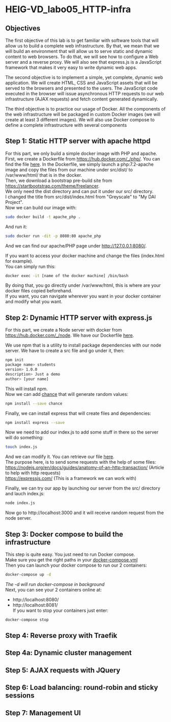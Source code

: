 # HEIG-VD_labo05_HTTP-infra
## Objectives
The first objective of this lab is to get familiar with software tools that will allow us to build a complete web infrastructure. By that, we mean that we will build an environment that will allow us to serve static and dynamic content to web browsers. To do that, we will see how to configure a Web server and a reverse proxy. We will also see that express.js is a JavaScript framework that makes it very easy to write dynamic web apps.

The second objective is to implement a simple, yet complete, dynamic web application. We will create HTML, CSS and JavaScript assets that will be served to the browsers and presented to the users. The JavaScript code executed in the browser will issue asynchronous HTTP requests to our web infrastructure (AJAX requests) and fetch content generated dynamically.

The third objective is to practice our usage of Docker. All the components of the web infrastructure will be packaged in custom Docker images (we will create at least 3 different images). We will also use Docker compose to define a complete infrastructure with several components

## Step 1: Static HTTP server with apache httpd

For this part, we only build a simple docker image with PHP and apache.
First, we create a Dockerfile from https://hub.docker.com/_/php/. You can find the file [here](https://github.com/Fl4gu1z0wsky/HEIG-VD_labo05_HTTP-infra/tree/main/step1/apache-php-image).
In the Dockerfile, we simply launch a php:7.2-apache image and copy the files from our machine under src/dist/ to /var/www/html/ that is in the docker.    
Then, we download a bootstrap pre-build site from https://startbootstrap.com/theme/freelancer.     
We only need the dist directory and can put it under our src/ directory.  
I changed the title from src/dist/index.html from "Greyscale" to "My DAI Project".      
Now we can build our image with:
```sh
sudo docker build -t apache_php .
```
And run it:
```sh
sudo docker run -dit -p 8080:80 apache_php
```
And we can find our apache/PHP page under http://127.0.0.1:8080/.   
     
If you want to access your docker machine and change the files (index.html for example).    
You can simply run this:
```sh
docker exec -it [name of the docker machine] /bin/bash
```
By doing that, you go directly under /var/www/html, this is where are your docker files copied beforehand.   
If you want, you can navigate wherever you want in your docker container and modify what you want.    

## Step 2: Dynamic HTTP server with express.js
For this part, we create a Node server with docker from https://hub.docker.com/_/node. We have our Dockerfile [here](https://github.com/Fl4gu1z0wsky/HEIG-VD_labo05_HTTP-infra/tree/main/step1/apache-php-image).    
    
We use npm that is a utility to install package dependencies with our node server.
We have to create a src file and go under it, then:
```sh
npm init
package name> students
version> 1.0.0
description> Just a demo
author> [your name]
```
This will install npm.    
Now we can add [chance](https://chancejs.com/) that will generate random values:  
```sh
npm install --save chance
```
Finally, we can install express that will create files and dependencies:
```sh
npm install express --save
```
Now we need to add our index.js to add some stuff in there so the server will do something:
```sh
touch index.js
```
And we can modify it. You can retrieve our file [here](https://github.com/Fl4gu1z0wsky/HEIG-VD_labo05_HTTP-infra/blob/step2/step2/express-image/src/index.js).      
The purpose here, is to send some requests with the help of some files:     
https://nodejs.org/en/docs/guides/anatomy-of-an-http-transaction/ (Article to help with http requests)       
https://expressjs.com/ (This is a framework we can work with)      
      
Finally, we can try our app by launching our server from the src/ directory and lauch index.js:
```sh
node index.js
```
Now go to http://localhost:3000 and it will receive random request from the node server.

## Step 3: Docker compose to build the infrastructure
This step is quite easy. You just need to run Docker compose.    
Make sure you get the right paths in your [docker-compose.yml](https://github.com/Fl4gu1z0wsky/HEIG-VD_labo05_HTTP-infra/blob/step3/step3/docker-compose.yml)        
Then you can launch your docker compose to run our 2 containers:
```sh
docker-compose up -d
```
*The -d will run docker-compose in background*      
Next, you can see your 2 containers online at:           
- http://localhost:8080/      
- http://localhost:8081/      
If you want to stop your containers just enter:
```sh
docker-compose stop
```    
     
## Step 4: Reverse proxy with Traefik
## Step 4a: Dynamic cluster management
## Step 5: AJAX requests with JQuery
## Step 6: Load balancing: round-robin and sticky sessions
## Step 7: Management UI
